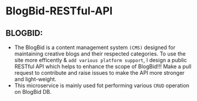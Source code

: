 # BlogBid-RESTful-API
## BLOGBID:
- The BlogBid is a content management system `(CMS)` designed for maintaining creative blogs and their respected categories. To
use the site more efficently & `add various platform support`, I design a public RESTful API which helps to enhance the scope
of BlogBid!!! Make a pull request to contribute and raise issues to make the API more stronger and light-weight.
- This microservice is mainly used fot performing various `CRUD` operation on BlogBid DB.

